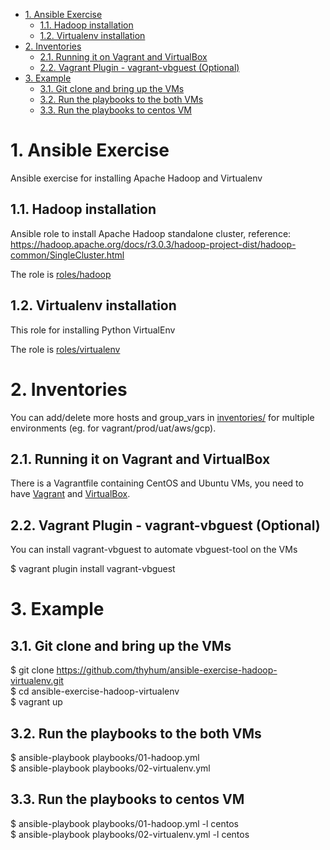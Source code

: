 <!-- TOC -->

- [1. Ansible Exercise](#1-ansible-exercise)
  - [1.1. Hadoop installation](#11-hadoop-installation)
  - [1.2. Virtualenv installation](#12-virtualenv-installation)
- [2. Inventories](#2-inventories)
  - [2.1. Running it on Vagrant and VirtualBox](#21-running-it-on-vagrant-and-virtualbox)
  - [2.2. Vagrant Plugin - vagrant-vbguest (Optional)](#22-vagrant-plugin---vagrant-vbguest-optional)
- [3. Example](#3-example)
  - [3.1. Git clone and bring up the VMs](#31-git-clone-and-bring-up-the-vms)
  - [3.2. Run the playbooks to the both VMs](#32-run-the-playbooks-to-the-both-vms)
  - [3.3. Run the playbooks to centos VM](#33-run-the-playbooks-to-centos-vm)

<!-- /TOC -->

# 1. Ansible Exercise

Ansible exercise for installing Apache Hadoop and Virtualenv

## 1.1. Hadoop installation

Ansible role to install Apache Hadoop standalone cluster, reference: https://hadoop.apache.org/docs/r3.0.3/hadoop-project-dist/hadoop-common/SingleCluster.html

The role is [roles/hadoop](roles/hadoop/)

## 1.2. Virtualenv installation

This role for installing Python VirtualEnv 

The role is [roles/virtualenv](roles/virtualenv/)

# 2. Inventories

You can add/delete more hosts and group_vars in [inventories/](inventories/) for multiple environments (eg. for vagrant/prod/uat/aws/gcp).

## 2.1. Running it on Vagrant and VirtualBox

There is a Vagrantfile containing CentOS and Ubuntu VMs, you need to have [Vagrant](https://www.vagrantup.com/) and [VirtualBox](https://www.virtualbox.org).

## 2.2. Vagrant Plugin - vagrant-vbguest (Optional)

You can install vagrant-vbguest to automate vbguest-tool on the VMs

$ vagrant plugin install vagrant-vbguest

# 3. Example

## 3.1. Git clone and bring up the VMs

$ git clone https://github.com/thyhum/ansible-exercise-hadoop-virtualenv.git  
$ cd ansible-exercise-hadoop-virtualenv  
$ vagrant up

## 3.2. Run the playbooks to the both VMs

$ ansible-playbook playbooks/01-hadoop.yml  
$ ansible-playbook playbooks/02-virtualenv.yml  

## 3.3. Run the playbooks to centos VM

$ ansible-playbook playbooks/01-hadoop.yml -l centos  
$ ansible-playbook playbooks/02-virtualenv.yml -l centos  

